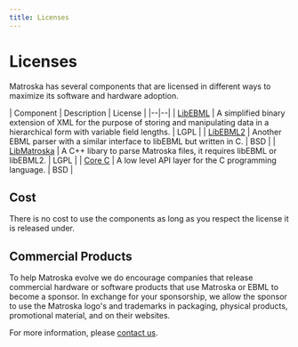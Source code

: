 ```yaml
---
title: Licenses
---
```

# Licenses

Matroska has several components that are licensed in different ways to
maximize its software and hardware adoption.

| Component | Description | License |
|--|--|
| [LibEBML](http://dl.matroska.org/downloads/libebml/) | A simplified binary extension of XML for the purpose of storing and manipulating data in a hierarchical form with variable field lengths. | LGPL |
| [LibEBML2](https://matroska.svn.sourceforge.net/svnroot/matroska/trunk/foundation_src/libebml2/) | Another EBML parser with a similar interface to libEBML but written in C. | BSD |
| [LibMatroska](http://dl.matroska.org/downloads/libmatroska/) | A C++ libary to parse Matroska files, it requires libEBML or libEBML2. | LGPL |
| [Core C](https://github.com/Matroska-Org/foundation-source/tree/master/corec) | A low level API layer for the C programming language. | BSD |

## Cost

There is no cost to use the components as long as you respect the
license it is released under.

## Commercial Products

To help Matroska evolve we do encourage companies that release
commercial hardware or software products that use Matroska or EBML to
become a sponsor. In exchange for your sponsorship, we allow the
sponsor to use the Matroska logo\'s and trademarks in packaging,
physical products, promotional material, and on their websites.

For more information, please [contact us](contact.html).
